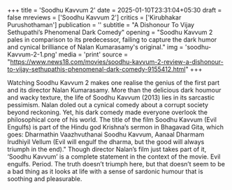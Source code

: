 +++
title = 'Soodhu Kavvum 2'
date = 2025-01-10T23:31:04+05:30
draft = false
mreviews = ['Soodhu Kavvum 2']
critics = ['Kirubhakar Purushothaman']
publication = ''
subtitle = "A Dishonour To Vijay Sethupathi’s Phenomenal Dark Comedy"
opening = "Soodhu Kavvum 2 pales in comparison to its predecessor, failing to capture the dark humor and cynical brilliance of Nalan Kumarasamy's original."
img = 'soodhu-Kavvum-2-1.png'
media = 'print'
source = "https://www.news18.com/movies/soodhu-kavvum-2-review-a-dishonour-to-vijay-sethupathis-phenomenal-dark-comedy-9155412.html"
+++

Watching Soodhu Kavvum 2 makes one realise the genius of the first part and its director Nalan Kumarasamy. More than the delicious dark houmour and wacky texture, the life of Soodhu Kavvum (2013) lies in its sarcastic pessimism. Nalan doled out a cynical comedy about a corrupt society beyond reckoning. Yet, his dark comedy made everyone overlook the philosophical core of his world. The title of the film Soodhu Kavvum (Evil Engulfs) is part of the Hindu god Krishna’s sermon in Bhagavad Gita, which goes: Dharmathin Vaazhvuthanai Soodhu Kavvum, Aanaal Dharmam Irudhiyil Vellum (Evil will engulf the dharma, but the good will always triumph in the end)." Though director Nalan’s film just takes part of it, ‘Soodhu Kavvum’ is a complete statement in the context of the movie. Evil engulfs. Period. The truth doesn’t triumph here, but that doesn’t seem to be a bad thing as it looks at life with a sense of sardonic humour that is soothing and pleasurable.
